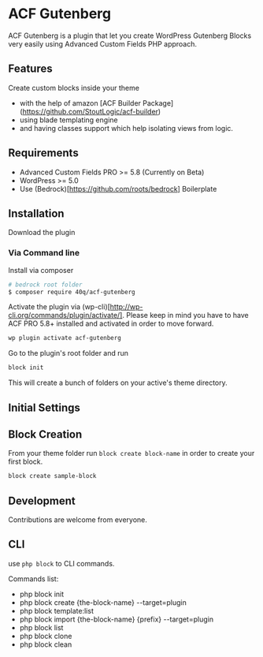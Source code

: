 # ACF Gutenberg

ACF Gutenberg is a plugin that let you create WordPress Gutenberg Blocks very easily using Advanced Custom Fields PHP approach.

## Features

Create custom blocks inside your theme
  - with the help of amazon [ACF Builder Package] (https://github.com/StoutLogic/acf-builder)
  - using blade templating engine
  - and having classes support which help isolating views from logic.

## Requirements

- Advanced Custom Fields PRO >= 5.8 (Currently on Beta)
- WordPress >= 5.0
- Use (Bedrock)[https://github.com/roots/bedrock] Boilerplate

## Installation

Download the plugin

### Via Command line
Install via composer
```sh
# bedrock root folder
$ composer require 40q/acf-gutenberg
```

Activate the plugin via (wp-cli)[http://wp-cli.org/commands/plugin/activate/]. Please keep in mind you have to have ACF PRO 5.8+ installed and activated in order to move forward.
```sh
wp plugin activate acf-gutenberg
```

Go to the plugin's root folder and run
```sh
block init
```

This will create a bunch of folders on your active's theme directory.

## Initial Settings


## Block Creation
From your theme folder run `block create block-name` in order to create your first block.

```sh
block create sample-block
```


## Development

Contributions are welcome from everyone.

## CLI

use `php block` to CLI commands.

Commands list:
  - php block init
  - php block create {the-block-name} --target=plugin
  - php block template:list
  - php block import {the-block-name} {prefix} --target=plugin
  - php block list
  - php block clone
  - php block clean
